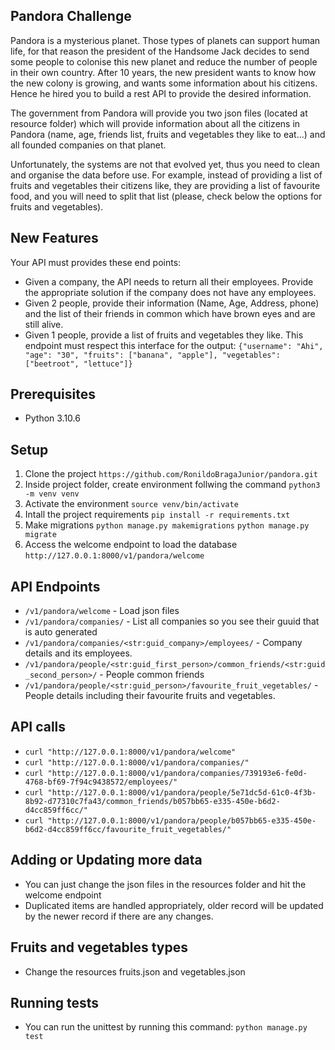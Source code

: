 ## Pandora Challenge
Pandora is a mysterious planet. Those types of planets can support human life, for that reason the president of the Handsome Jack decides to send some people to colonise this new planet and reduce the number of people in their own country. After 10 years, the new president wants to know how the new colony is growing, and wants some information about his citizens. Hence he hired you to build a rest API to provide the desired information.

The government from Pandora will provide you two json files (located at resource folder) which will provide information about all the citizens in Pandora (name, age, friends list, fruits and vegetables they like to eat...) and all founded companies on that planet.

Unfortunately, the systems are not that evolved yet, thus you need to clean and organise the data before use. For example, instead of providing a list of fruits and vegetables their citizens like, they are providing a list of favourite food, and you will need to split that list (please, check below the options for fruits and vegetables).

## New Features
Your API must provides these end points:
- Given a company, the API needs to return all their employees. Provide the appropriate solution if the company does not have any employees.
- Given 2 people, provide their information (Name, Age, Address, phone) and the list of their friends in common which have brown eyes and are still alive.
- Given 1 people, provide a list of fruits and vegetables they like. This endpoint must respect this interface for the output: `{"username": "Ahi", "age": "30", "fruits": ["banana", "apple"], "vegetables": ["beetroot", "lettuce"]}`

## Prerequisites
- Python 3.10.6


## Setup
1. Clone the project `https://github.com/RonildoBragaJunior/pandora.git`
2. Inside project folder, create environment follwing the command
`python3 -m venv venv`
3. Activate the environment
`source venv/bin/activate`
4. Intall the project requirements
`pip install -r requirements.txt`
5. Make migrations
`python manage.py makemigrations`
`python manage.py migrate`
5. Access the welcome endpoint to load the database
`http://127.0.0.1:8000/v1/pandora/welcome`

## API Endpoints
- `/v1/pandora/welcome` - Load json files
- `/v1/pandora/companies/` - List all companies so you see their guuid that is auto generated
- `/v1/pandora/companies/<str:guid_company>/employees/` - Company details and its employees.
- `/v1/pandora/people/<str:guid_first_person>/common_friends/<str:guid_second_person>/` - People common friends
- `/v1/pandora/people/<str:guid_person>/favourite_fruit_vegetables/` - People details including their favourite fruits and vegetables.

## API calls
- `curl "http://127.0.0.1:8000/v1/pandora/welcome"`
- `curl "http://127.0.0.1:8000/v1/pandora/companies/"`
- `curl "http://127.0.0.1:8000/v1/pandora/companies/739193e6-fe0d-4768-bf69-7f94c9438572/employees/"`
- `curl "http://127.0.0.1:8000/v1/pandora/people/5e71dc5d-61c0-4f3b-8b92-d77310c7fa43/common_friends/b057bb65-e335-450e-b6d2-d4cc859ff6cc/"`
- `curl "http://127.0.0.1:8000/v1/pandora/people/b057bb65-e335-450e-b6d2-d4cc859ff6cc/favourite_fruit_vegetables/"`

## Adding or Updating more data
- You can just change the json files in the resources folder and hit the welcome endpoint
- Duplicated items are handled appropriately, older record will be updated by the newer record if there are any changes.

## Fruits and vegetables types
- Change the resources fruits.json and vegetables.json

## Running tests
- You can run the unittest by running this command: `python manage.py test`

